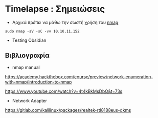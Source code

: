 
# Timelapse : Σημειώσεις
- Αρχικά πρέπει να μάθω την σωστή χρήση του [nmap](#nmap)
```
sudo nmap -sV -sC -vv 10.10.11.152
```
- Testing Obsidian
 
 
 
 
 
 






## Βιβλιογραφία

- <span id="nmap">nmap manual</span> 

https://academy.hackthebox.com/course/preview/network-enumeration-with-nmap/introduction-to-nmap

https://www.youtube.com/watch?v=4t4kBkMsDbQ&t=73s

- <span id="network">Network Adapter</span> 

https://gitlab.com/kalilinux/packages/realtek-rtl8188eus-dkms


